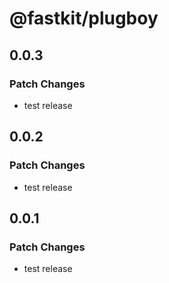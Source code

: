 # @fastkit/plugboy

## 0.0.3

### Patch Changes

- test release

## 0.0.2

### Patch Changes

- test release

## 0.0.1

### Patch Changes

- test release
